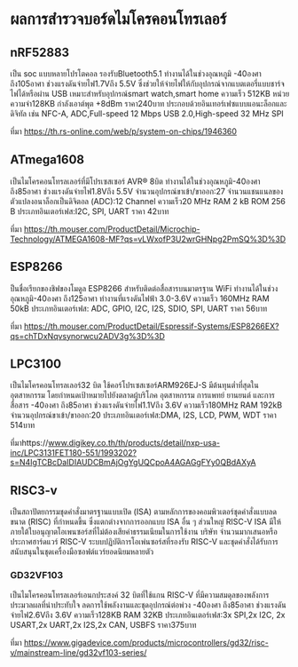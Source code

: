 # ผลการสำรวจบอร์ดไมโครคอนโทรเลอร์
## nRF52883
เป็น soc แบบหลายโปรโตคอล รองรับBluetooth5.1 ทำงานได้ในช่วงอุณหภูมิ -40องศา ถึง105อาศา ช่วงแรงดันจ่ายไฟ1.7Vถึง 5.5V
ซึ่งช่วยให้จ่ายไฟให้กับอุปกรณ์จากแบตเตอรี่แบบชาร์จไฟได้หรือผ่าน USB เหมาะสำหรับอุปกรณ์smart watch,smart home
ความเร็ว 512KB หน่วยความจำ128KB กำลังเอาต์พุต +8dBm ราคา240บาท 
ประกอบด้วยอินเทอร์เฟซแบบแอนะล็อกและดิจิทัล เช่น NFC-A, ADC,Full-speed 12 Mbps USB 2.0,High-speed 32 MHz SPI 

ที่มา https://th.rs-online.com/web/p/system-on-chips/1946360
## ATmega1608
เป็นไมโครคอนโทรลเลอร์ที่มีโปรเซสเซอร์ AVR® 8บิต ทำงานได้ในช่วงอุณหภูมิ-40องศา ถึง85อาศา ช่วงแรงดันจ่ายไฟ1.8Vถึง 5.5V
จำนวนอุปกรณ์ขาเข้า/ขาออก:27 จำนวนแชนแนลของตัวแปลงอนาล็อกเป็นดิจิตอล (ADC):12 Channel
ความเร็ว20 MHz RAM 2 kB ROM 256 B ประเภทอินเตอร์เฟส:I2C, SPI, UART ราคา 42บาท

ที่มา https://th.mouser.com/ProductDetail/Microchip-Technology/ATMEGA1608-MF?qs=vLWxofP3U2wrGHNpg2PmSQ%3D%3D
## ESP8266
ป็นชื่อเรียกของชิฟของโมดูล ESP8266 สำหรับติดต่อสื่อสารบนมาตรฐาน WiFi ทำงานได้ในช่วงอุณหภูมิ-40องศา ถึง125อาศา ทำงานที่แรงดันไฟฟ้า 3.0-3.6V
ความเร็ว 160MHz RAM 50kB ประเภทอินเตอร์เฟส:	ADC, GPIO, I2C, I2S, SDIO, SPI, UART ราคา 56บาท

ที่มา https://th.mouser.com/ProductDetail/Espressif-Systems/ESP8266EX?qs=chTDxNqvsynorwcu2ADV3g%3D%3D
## LPC3100
เป็นไมโครคอนโทรลเลอร์32 บิต ใช้คอร์โปรเซสเซอร์ARM926EJ-S มีต้นทุนต่ำที่สุดในอุตสาหกรรม โดยกำหนดเป้าหมายไปยังตลาดผู้บริโภค อุตสาหกรรม การแพทย์ ยานยนต์ และการสื่อสาร
-40องศา ถึง85อาศา ช่วงแรงดันจ่ายไฟ1.1Vถึง 3.6V
ความเร็ว180MHz RAM 192kB จำนวนอุปกรณ์ขาเข้า/ขาออก:20 ประเภทอินเตอร์เฟส:DMA, I2S, LCD, PWM, WDT ราคา 514บาท

ที่มาhttps://www.digikey.co.th/th/products/detail/nxp-usa-inc/LPC3131FET180-551/1993202?s=N4IgTCBcDaIDIAUDCBmAjOgYgUQCpoA4AGAGgFYy0QBdAXyA
## RISC3-v
เป็นสถาปัตยกรรมชุดคำสั่งมาตรฐานแบบเปิด (ISA) ตามหลักการของคอมพิวเตอร์ชุดคำสั่งแบบลดขนาด (RISC) ที่กำหนดขึ้น ซึ่งแตกต่างจากการออกแบบ ISA อื่น ๆ 
ส่วนใหญ่ RISC-V ISA มีให้ภายใต้ใบอนุญาตโอเพนซอร์สที่ไม่ต้องเสียค่าธรรมเนียมในการใช้งาน บริษัท จำนวนมากเสนอหรือประกาศฮาร์ดแวร์ RISC-V
ระบบปฏิบัติการโอเพ่นซอร์สที่รองรับ RISC-V และชุดคำสั่งได้รับการสนับสนุนในชุดเครื่องมือซอฟต์แวร์ยอดนิยมหลายตัว
### GD32VF103
เป็นไมโครคอนโทรลเลอร์เอนกประสงค์ 32 บิตที่ใช้แกน RISC-V ที่มีความสมดุลของพลังการประมวลผลที่น่าประทับใจ ลดการใช้พลังงานและชุดอุปกรณ์ต่อพ่วง
-40องศา ถึง85อาศา ช่วงแรงดันจ่ายไฟ2.6Vถึง 3.6V
ความเร็ว128KB RAM 32KB ประเภทอินเตอร์เฟส:3x SPI,2x I2C, 2x USART,2x UART,2x I2S,2x CAN, USBFS ราคา375บาท

ที่มา https://www.gigadevice.com/products/microcontrollers/gd32/risc-v/mainstream-line/gd32vf103-series/
